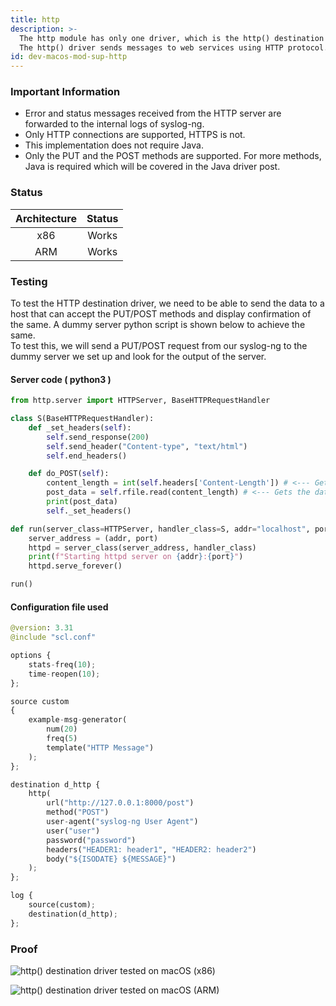 ```yaml
---
title: http
description: >-
  The http module has only one driver, which is the http() destination driver.
  The http() driver sends messages to web services using HTTP protocol.
id: dev-macos-mod-sup-http
---
```


### Important Information

* Error and status messages received from the HTTP server are forwarded to the internal logs of syslog-ng.
* Only HTTP connections are supported, HTTPS is not.
* This implementation does not require Java.
* Only the PUT and the POST methods are supported. For more methods, Java is required which will be covered in the Java driver post.

### Status

| Architecture | Status |
| :----------: | :----: |
|      x86     |  Works |
|      ARM     |  Works |

### Testing

To test the HTTP destination driver, we need to be able to send the data to a host that can accept the PUT/POST methods and display confirmation of the same. A dummy server python script is shown below to achieve the same. \
To test this, we will send a PUT/POST request from our syslog-ng to the dummy server we set up and look for the output of the server.&#x20;

#### Server code ( python3 )&#x20;

```python
from http.server import HTTPServer, BaseHTTPRequestHandler

class S(BaseHTTPRequestHandler):
    def _set_headers(self):
        self.send_response(200)
        self.send_header("Content-type", "text/html")
        self.end_headers()

    def do_POST(self):
        content_length = int(self.headers['Content-Length']) # <--- Gets the size of data
        post_data = self.rfile.read(content_length) # <--- Gets the data itself
        print(post_data)
        self._set_headers()

def run(server_class=HTTPServer, handler_class=S, addr="localhost", port=8000):
    server_address = (addr, port)
    httpd = server_class(server_address, handler_class)
    print(f"Starting httpd server on {addr}:{port}")
    httpd.serve_forever()

run()
```

#### Configuration file used

```python
@version: 3.31
@include "scl.conf"

options {
    stats-freq(10);
    time-reopen(10);
};

source custom
{
    example-msg-generator(
        num(20)
        freq(5)
        template("HTTP Message")
    );
};

destination d_http {
    http(
        url("http://127.0.0.1:8000/post")
        method("POST")
        user-agent("syslog-ng User Agent")
        user("user")
        password("password")
        headers("HEADER1: header1", "HEADER2: header2")
        body("${ISODATE} ${MESSAGE}")
    );
};

log {
    source(custom);
    destination(d_http);
};
```

### Proof

![http() destination driver tested on macOS (x86)](<{{dev_img_folder}}/module-support/Screenshot 2021-06-27 at 10.05.23 PM.png>)

![http() destination driver tested on macOS (ARM)](<{{dev_img_folder}}/module-support/Screenshot 2021-08-21 at 6.52.45 PM.png>)
